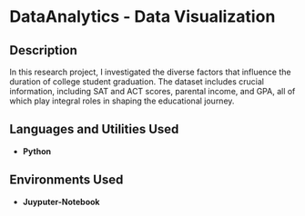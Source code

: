 <h1>DataAnalytics - Data Visualization</h1>



<h2>Description</h2>
In this research project, I investigated the diverse factors that influence the duration of college student graduation. The dataset includes crucial information, including SAT and ACT scores, parental income, and GPA, all of which play integral roles in shaping the educational journey.

<h2>Languages and Utilities Used</h2>

- <b>Python</b> 

<h2>Environments Used </h2>

- <b>Juyputer-Notebook
